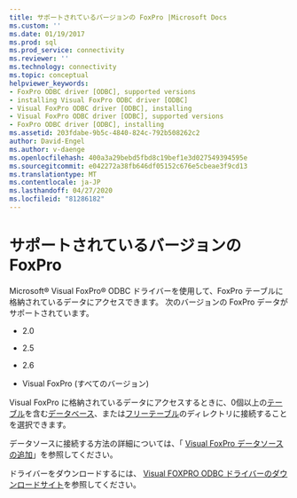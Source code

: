 ```yaml
---
title: サポートされているバージョンの FoxPro |Microsoft Docs
ms.custom: ''
ms.date: 01/19/2017
ms.prod: sql
ms.prod_service: connectivity
ms.reviewer: ''
ms.technology: connectivity
ms.topic: conceptual
helpviewer_keywords:
- FoxPro ODBC driver [ODBC], supported versions
- installing Visual FoxPro ODBC driver [ODBC]
- Visual FoxPro ODBC driver [ODBC], installing
- Visual FoxPro ODBC driver [ODBC], supported versions
- FoxPro ODBC driver [ODBC], installing
ms.assetid: 203fdabe-9b5c-4840-824c-792b508262c2
author: David-Engel
ms.author: v-daenge
ms.openlocfilehash: 400a3a29bebd5fbd8c19bef1e3d027549394595e
ms.sourcegitcommit: e042272a38fb646df05152c676e5cbeae3f9cd13
ms.translationtype: MT
ms.contentlocale: ja-JP
ms.lasthandoff: 04/27/2020
ms.locfileid: "81286182"
---
```

# <a name="supported-versions-of-foxpro"></a>サポートされているバージョンの FoxPro
Microsoft® Visual FoxPro® ODBC ドライバーを使用して、FoxPro テーブルに格納されているデータにアクセスできます。 次のバージョンの FoxPro データがサポートされています。  
  
-   2.0  
  
-   2.5  
  
-   2.6  
  
-   Visual FoxPro (すべてのバージョン)  
  
 Visual FoxPro に格納されているデータにアクセスするときに、0個以上の[テーブル](../../odbc/microsoft/visual-foxpro-terminology.md)を含む[データベース](../../odbc/microsoft/visual-foxpro-terminology.md)、または[フリーテーブル](../../odbc/microsoft/visual-foxpro-terminology.md)のディレクトリに接続することを選択できます。  
  
 データソースに接続する方法の詳細については、「 [Visual FoxPro データソースの追加](../../odbc/microsoft/adding-a-visual-foxpro-data-source.md)」を参照してください。  
  
 ドライバーをダウンロードするには、 [Visual FOXPRO ODBC ドライバーのダウンロードサイト](https://go.microsoft.com/fwlink/?LinkId=121318)を参照してください。
